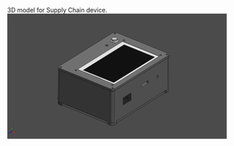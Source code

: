 3D model for Supply Chain device.
![Screenshot 2023-10-26 112912](https://github.com/iqbalramadhan1102/3D-model/blob/main/supply-chain-device/supplychain-assy.png)
